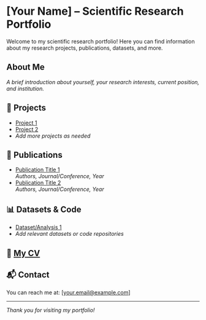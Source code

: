 # [Your Name] – Scientific Research Portfolio

Welcome to my scientific research portfolio! Here you can find information about my research projects, publications, datasets, and more.

## About Me

_A brief introduction about yourself, your research interests, current position, and institution._

## 🚀 Projects

- [Project 1](projects/project1/README.md)
- [Project 2](projects/project2/README.md)
- _Add more projects as needed_

## 📄 Publications

- [Publication Title 1](publications/your-publication-1.pdf)  
  _Authors, Journal/Conference, Year_
- [Publication Title 2](publications/your-publication-2.pdf)  
  _Authors, Journal/Conference, Year_

## 📊 Datasets & Code

- [Dataset/Analysis 1](datasets/dataset1/)
- _Add relevant datasets or code repositories_

## 📄 [My CV](cv/your-cv.pdf)

## 📬 Contact

You can reach me at: [your.email@example.com]

---

_Thank you for visiting my portfolio!_
